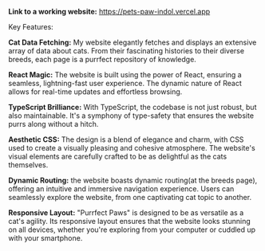 **Link to a working website:**
https://pets-paw-indol.vercel.app

Key Features:

**Cat Data Fetching:** My website elegantly fetches and displays an extensive array of data about cats. From their fascinating histories to their diverse breeds, each page is a purrfect repository of knowledge.

**React Magic:** The website is built using the power of React, ensuring a seamless, lightning-fast user experience. The dynamic nature of React allows for real-time updates and effortless browsing.

**TypeScript Brilliance:** With TypeScript, the codebase is not just robust, but also maintainable. It's a symphony of type-safety that ensures the website purrs along without a hitch.

**Aesthetic CSS:** The design is a blend of elegance and charm, with CSS used to create a visually pleasing and cohesive atmosphere. The website's visual elements are carefully crafted to be as delightful as the cats themselves.

**Dynamic Routing:** the website boasts dynamic routing(at the breeds page), offering an intuitive and immersive navigation experience. Users can seamlessly explore the website, from one captivating cat topic to another.

**Responsive Layout:** "Purrfect Paws" is designed to be as versatile as a cat's agility. Its responsive layout ensures that the website looks stunning on all devices, whether you're exploring from your computer or cuddled up with your smartphone.
